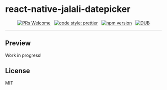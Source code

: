 # react-native-jalali-datepicker

<div align="center">

[![PRs Welcome](https://img.shields.io/badge/PRs-welcome-brightgreen.svg)](https://github.com/MohamadKh75/react-native-jalali-datepicker/pulls) &nbsp; [![code style: prettier](https://img.shields.io/badge/code_style-prettier-ff69b4.svg?style=flat)](https://github.com/prettier/prettier) &nbsp; [![npm version](https://badge.fury.io/js/react-native-jalali-datepicker.svg)](https://badge.fury.io/js/react-native-jalali-datepicker) &nbsp; [![DUB](https://img.shields.io/dub/l/vibe-d.svg)](https://github.com/MohamadKh75/react-native-jalali-datepicker/blob/master/LICENSE)

</div>

---

## Preview

Work in progress!

## License

MIT
